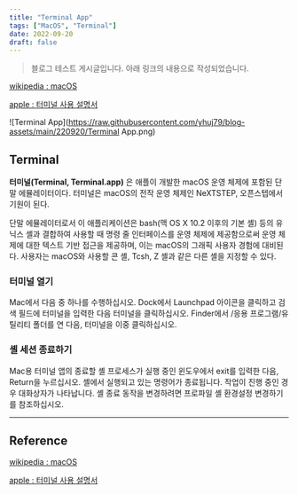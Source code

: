 ```yaml
---
title: "Terminal App"
tags: ["MacOS", "Terminal"]
date: 2022-09-20
draft: false
---
```


> 블로그 테스트 게시글입니다. 아래 링크의 내용으로 작성되었습니다.

[wikipedia : macOS](https://ko.wikipedia.org/wiki/%ED%84%B0%EB%AF%B8%EB%84%90_%28macOS%29)

[apple : 터미널 사용 설명서](https://support.apple.com/ko-kr/guide/terminal/apd5265185d-f365-44cb-8b09-71a064a42125/mac)

![Terminal App](https://raw.githubusercontent.com/yhuj79/blog-assets/main/220920/Terminal App.png)

## Terminal

**터미널(Terminal, Terminal.app)** 은 애플이 개발한 macOS 운영 체제에 포함된 단말 에뮬레이터이다.
터미널은 macOS의 전작 운영 체제인 NeXTSTEP, 오픈스텝에서 기원이 된다.

단말 에뮬레이터로서 이 애플리케이션은 bash(맥 OS X 10.2 이후의 기본 셸) 등의 유닉스 셸과 결합하여 사용할 때 명령 줄 인터페이스를 운영 체제에 제공함으로써 운영 체제에 대한 텍스트 기반 접근을 제공하며, 이는 macOS의 그래픽 사용자 경험에 대비된다. 사용자는 macOS와 사용할 콘 셸, Tcsh, Z 셸과 같은 다른 셸을 지정할 수 있다.

### 터미널 열기

Mac에서 다음 중 하나를 수행하십시오.
Dock에서 Launchpad 아이콘을 클릭하고 검색 필드에 터미널을 입력한 다음 터미널을 클릭하십시오.
Finder에서 /응용 프로그램/유틸리티 폴더를 연 다음, 터미널을 이중 클릭하십시오.

### 셸 세션 종료하기

Mac용 터미널 앱의 종료할 셸 프로세스가 실행 중인 윈도우에서 exit를 입력한 다음, Return을 누르십시오.
셸에서 실행되고 있는 명령어가 종료됩니다. 작업이 진행 중인 경우 대화상자가 나타납니다.
셸 종료 동작을 변경하려면 프로파일 셸 환경설정 변경하기를 참조하십시오.

---

## Reference

[wikipedia : macOS](https://ko.wikipedia.org/wiki/%ED%84%B0%EB%AF%B8%EB%84%90_%28macOS%29)

[apple : 터미널 사용 설명서](https://support.apple.com/ko-kr/guide/terminal/apd5265185d-f365-44cb-8b09-71a064a42125/mac)
